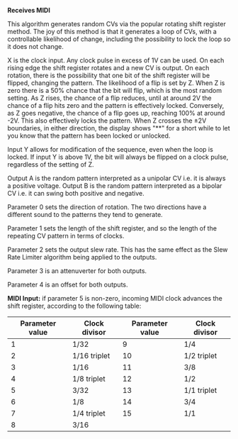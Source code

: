 
**Receives MIDI**

This algorithm generates random CVs via the popular rotating shift register method. The joy of this method is that it
generates a loop of CVs, with a controllable likelihood of change, including the possibility to lock the loop so it does
not change.

X is the clock input. Any clock pulse in excess of 1V can be used. On each rising edge the shift register rotates and a
new CV is output. On each rotation, there is the possibility that one bit of the shift register will be flipped,
changing the pattern. The likelihood of a flip is set by Z. When Z is zero there is a 50% chance that the bit will flip,
which is the most random setting. As Z rises, the chance of a flip reduces, until at around 2V the chance of a flip hits
zero and the pattern is effectively locked. Conversely, as Z goes negative, the chance of a flip goes up, reaching 100%
at around -2V. This also effectively locks the pattern. When Z crosses the ±2V boundaries, in either direction, the
display shows "\*\*" for a short while to let you know that the pattern has been locked or unlocked.

Input Y allows for modification of the sequence, even when the loop is locked. If input Y is above 1V, the bit will
always be flipped on a clock pulse, regardless of the setting of Z.

Output A is the random pattern interpreted as a unipolar CV i.e. it is always a positive voltage. Output B is the random
pattern interpreted as a bipolar CV i.e. it can swing both positive and negative.

Parameter 0 sets the direction of rotation. The two directions have a different sound to the patterns they tend to
generate.

Parameter 1 sets the length of the shift register, and so the length of the repeating CV pattern in terms of clocks.

Parameter 2 sets the output slew rate. This has the same effect as the Slew Rate Limiter algorithm being applied to the
outputs.

Parameter 3 is an attenuverter for both outputs.

Parameter 4 is an offset for both outputs.

**MIDI Input:** if parameter 5 is non-zero, incoming MIDI clock advances the shift register, according to the following
table:

<table>
<thead>
<tr class="header">
<th><strong>Parameter value</strong></th>
<th><strong>Clock divisor</strong></th>
<th><strong>Parameter value</strong></th>
<th><strong>Clock divisor</strong></th>
</tr>
</thead>
<tbody>
<tr class="odd">
<td>1</td>
<td>
1/32
</td>
<td>9</td>
<td>
1/4
</td>
</tr>
<tr class="even">
<td>2</td>
<td>
1/16 triplet
</td>
<td>10</td>
<td>
1/2 triplet
</td>
</tr>
<tr class="odd">
<td>3</td>
<td>
1/16
</td>
<td>11</td>
<td>
3/8
</td>
</tr>
<tr class="even">
<td>4</td>
<td>
1/8 triplet
</td>
<td>12</td>
<td>
1/2
</td>
</tr>
<tr class="odd">
<td>5</td>
<td>
3/32
</td>
<td>13</td>
<td>
1/1 triplet
</td>
</tr>
<tr class="even">
<td>6</td>
<td>
1/8
</td>
<td>14</td>
<td>
3/4
</td>
</tr>
<tr class="odd">
<td>7</td>
<td>
1/4 triplet
</td>
<td>15</td>
<td>
1/1
</td>
</tr>
<tr class="even">
<td>8</td>
<td>
3/16
</td>
<td></td>
<td></td>
</tr>
</tbody>
</table>
